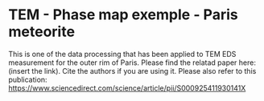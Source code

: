 # TEM - Phase map exemple - Paris meteorite
This is one of the data processing that has been applied to TEM EDS measurement for the outer rim of Paris.
Please find the relatad paper here: (insert the link).
Cite the authors if you are using it.
Please also refer to this publication: https://www.sciencedirect.com/science/article/pii/S000925411930141X
